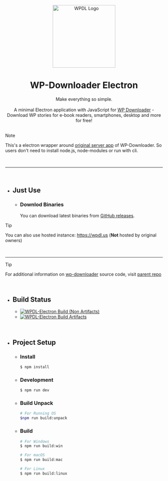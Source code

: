 <p align="center">
  <img src="https://i.ibb.co/2hf5hd0/android-chrome-512x512-modified.png" alt="WPDL Logo" width="200px">
</p>

<h1 align="center">WP-Downloader Electron</h1>

<p align="center">
  Make everything so simple.
  <br/><br/>
  A minimal Electron application with JavaScript for <a href="https://github.com/MaximilianGT500/wp-downloader">WP Downloader</a> - Download WP stories for e-book readers, smartphones, desktop and more for free!
  <br/><br/>
</p>

> [!NOTE]
> This's a electron wrapper around [original server app](https://github.com/MaximilianGT500/wp-downloader) of WP-Downloader. So users don't need to install node.js, node-modules or run with cli.

<br/>

---

<br/>

- ## Just Use

  - ### Downlod Binaries
    You can download latest binaries from [GitHub releases]().

> [!TIP]
> You can also use hosted instance: https://wpdl.us (**Not** hosted by original owners)

<br/>

---

> [!TIP]
> For additional information on [wp-downloader](https://github.com/MaximilianGT500/wp-downloader) source code, visit [parent repo](https://github.com/MaximilianGT500/wp-downloader)

<br/>

- ## Build Status
  - [![WPDL-Electron Build (Non Artifacts)](https://github.com/sipsuru/wp-downloader-electron/actions/workflows/build.yml/badge.svg)](https://github.com/sipsuru/wp-downloader-electron/actions/workflows/build.yml)
  - [![WPDL-Electron Build Artifacts](https://github.com/sipsuru/wp-downloader-electron/actions/workflows/build-artifacts.yml/badge.svg)](https://github.com/sipsuru/wp-downloader-electron/actions/workflows/build-artifacts.yml)

<br/>

- ## Project Setup

  - ### Install

    ```bash
    $ npm install
    ```

  - ### Development

    ```bash
    $ npm run dev
    ```

  - ### Build Unpack

    ```bash
    # For Running OS
    $npm run build:unpack
    ```

  - ### Build

    ```bash
    # For Windows
    $ npm run build:win

    # For macOS 
    $ npm run build:mac

    # For Linux
    $ npm run build:linux
    ```
